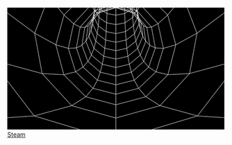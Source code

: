 ![alt text](4d59f15a633b8b448dd01a298c121ad9.gif) 
[Steam](https://steamcommunity.com/id/yourrbestfriend)







